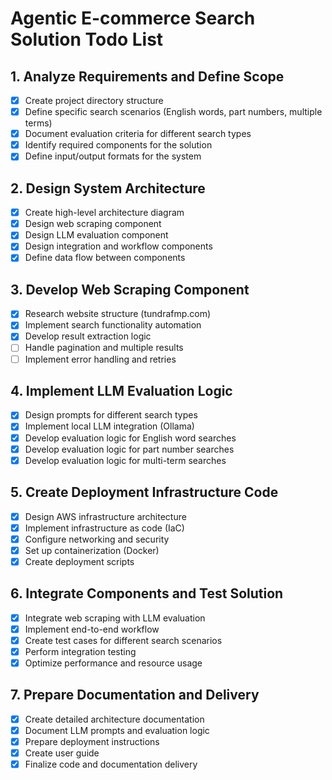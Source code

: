 # Agentic E-commerce Search Solution Todo List

## 1. Analyze Requirements and Define Scope
- [x] Create project directory structure
- [x] Define specific search scenarios (English words, part numbers, multiple terms)
- [x] Document evaluation criteria for different search types
- [x] Identify required components for the solution
- [x] Define input/output formats for the system

## 2. Design System Architecture
- [x] Create high-level architecture diagram
- [x] Design web scraping component
- [x] Design LLM evaluation component
- [x] Design integration and workflow components
- [x] Define data flow between components

## 3. Develop Web Scraping Component
- [x] Research website structure (tundrafmp.com)
- [x] Implement search functionality automation
- [x] Develop result extraction logic
- [ ] Handle pagination and multiple results
- [ ] Implement error handling and retries

## 4. Implement LLM Evaluation Logic
- [x] Design prompts for different search types
- [x] Implement local LLM integration (Ollama)
- [x] Develop evaluation logic for English word searches
- [x] Develop evaluation logic for part number searches
- [x] Develop evaluation logic for multi-term searches

## 5. Create Deployment Infrastructure Code
- [x] Design AWS infrastructure architecture
- [x] Implement infrastructure as code (IaC)
- [x] Configure networking and security
- [x] Set up containerization (Docker)
- [x] Create deployment scripts

## 6. Integrate Components and Test Solution
- [x] Integrate web scraping with LLM evaluation
- [x] Implement end-to-end workflow
- [x] Create test cases for different search scenarios
- [x] Perform integration testing
- [x] Optimize performance and resource usage

## 7. Prepare Documentation and Delivery
- [x] Create detailed architecture documentation
- [x] Document LLM prompts and evaluation logic
- [x] Prepare deployment instructions
- [x] Create user guide
- [x] Finalize code and documentation delivery
